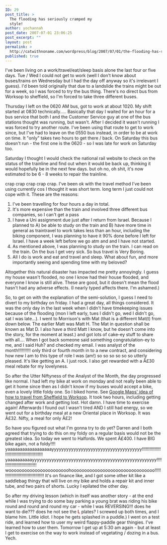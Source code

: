 ```yaml
---
ID: 29
post_title: >
  The flooding has seriously cramped my
  style!
author: yochannah
post_date: 2007-07-01 23:06:25
post_excerpt: ""
layout: post
permalink: >
  http://catwithnoname.com/wordpress/blog/2007/07/01/the-flooding-has-seriously-cramped-my-style/
published: true
---
```

I've been living on a work/travel/eat/sleep basis alone the last four or five days. Tue / Wed I could not get to work (well I don't know about buses/trains on Wednesday but I had the day off anyway so it's irrelevant I guess). I'd been told originally that due to a landslide the trains might be out for a week, so I was forced to try the bus thing. There's no direct bus from Worksop to sheffield, so I'm forced to take three different buses.

Thursday I left on the 0620 AM bus, got to work at about 1020. My shift started at 0830 technically..... Basically that day I waited for an hour for a bus service that both I and the Customer Service guy at one of the bus stations thought was running, but wasn't. After I decided it wasn't running I was forced to try another route. I've been using that route to get to work since, but I've had to leave on the 0550 bus instead, in order to be at work on time. It "only" takes two hours to get there / back. On Saturday this bus doesn't run - the first one is the 0620 - so I was late for work on Saturday too.

Saturday I thought I would check the national rail website to check on the status of the trainline and find out when it would be back up, thinking it would hopefully be in the next few days. but oh no, oh shit, it's now estimated to be 6 - 8 weeks to repair the trainline.

crap crap crap crap crap. I've been ok with the travel method I've been using currently cos I thought it was short term. long term I just could not cope with it. These are the reasons:
<ol>
	<li>I've been travelling for four hours a day in total.</li>
	<li> It's more expensive than the train and involved three different bus companies, so I can't get a pass</li>
	<li> I have a Uni assignment due just after I return from Israel. Because I planned to A) be able to study on the train and B) have more time in general as traintravel to work takes less than an hour, including the biking component, I was planning to have it 90% done before I left for Israel. I have a week left before we go atm and and I have not started.</li>
	<li>As mentioned above, I was planning to study on the train. I can read on the train. On the bus I get very sick. So bus travel is Very Boring.</li>
	<li> All I do is work and eat and travel and sleep. What about fun, and more importantly seeing and spending time with my beloved?</li>
</ol>
Altogether this natural disaster has impacted me pretty annoyingly. I guess my house wasn't flooded, no one I know had their house flooded, and everyone I know is still alive. These are good, but it doesn't mean the flood hasn't had any adverse effects. (I nearly typed affects there. I'm ashamed.)

So, to get  on with the explanation of the semi-solution, I guess I need to divert to my birthday on friday. I had a great day, all things considered. It was the only day in the last week when I didn't have timekeeping issues because of the flooding (mon I left early, tues I didn't go, wed I didn't go, sat I was late...). I went to Morrison's with Mat (that is a different Mat(t) from down below. The earlier Matt was Matt H. The Mat in question shall be known as Mat D. I also have a third Matt I know, but he doesn't come into the story, for the moment at least.)  and got lots of cake-ey stuff to share with all.... When I got back someone said something congratulation-ey to me, and I said Huh? and checked my email. I was analyst of the month!!!!!!!!!! only third or fourth month in to a new contract, and considering how new I am to this type of role I was (am!) so so so so so so utterly pleased. It's like getting an A. I just rock. I also get rewarded with a Â£30 meal rebate for my lovelyness. 

So after the Utter Niftyness of the Analyst of the Month, the day progressed like normal. I had left my bike at work on monday and not really been able to get it home since then as I didn't know if my buses would accept a bike, even a lovely little foldy one. So I biked home. See <a href ="http://maps.google.co.uk/maps?f=d&hl=en&geocode=&saddr=worksop&daddr=Sheffield+Airport+Business+Park,+Europa+Link,+Norton,+Sheffield+S9,+United+Kingdom&mra=cc&dirflg=h&sll=53.362625,-1.26537&sspn=0.145667,0.32135&ie=UTF8&z=12&om=1"> Google Maps' idea of how to travel from Sheffield to Worksop</a>. It took two hours, including getting changed after work and getting lost. Hot damn. I have time to exercise again! Afterwards I found out I wasn't tired AND I still had energy, so we went out for a birthday meal at a new Oriental place in Worksop. It was Â£32. Nifty, a meal for only Â£2!

So have you figured out what I'm gonna try to do yet? Darren and I both agreed that trying to do this on my foldy on a regular basis would not be the greatest idea. So today we went to Halfords. We spent Â£400. I have BIG bike again, not a foldy!!!! yaaaaaaaaaaaaaaaaaayyyyyyyyyyyyyyyyyyyyyyyyyyyyyyyyyyyyy!!!!!!!!!!!!!!!!!!!!!!!!!!!!!!!!!!!!!!!!!!!!! yaaaaaaaaaayyyyyyyyyyyyyyyyyyyyyyyyyyyyyyyyyyyyyyyyyyyyyyyyyyy!!!!!!!!!!!!!!!!!!!!!!!!!!!!! wooooooooooooooooooooooohoooooooooooooooooooooooooooooooo!!!!!!!!!!!!!!!!!!!!!!!!!!!!!!!!!!!! It's on finance like, and I got some other kit like a saddlebag thingy that will live on my bike and holds a repair kit and inner tube,  and two pairs of shorts. Lucky I epilated the other day. 

So after my driving lesson (which in itself was another story - at the end while I was trying to do some bay parking a young brat was riding his bike round and round and round my car - while I was REVERSING!!! does he want to die??? does he not see the <span style="color:red;font-weight:bold;">L</span> plates? I screwed up both times, and I blame him. Little idiot. I hope he gets splashed in a puddle.)  I went on a test ride, and learned how to user my weird flappy-paddle gear thingies. I've learned how to user them. Tomorrow I get up at 5:30 am again - but at least I get to exercise on the way to work instead of vegetating / dozing in a bus. Yech.